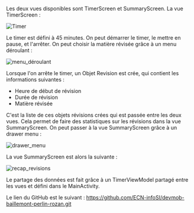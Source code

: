 Les deux vues disponibles sont TimerScreen et SummaryScreen. 
La vue TimerScreen :

![Timer](https://github.com/user-attachments/assets/1891a597-df8f-4fc7-af9f-9ccef0a8dc55)

Le timer est défini à 45 minutes. On peut démarrer le timer, le mettre en pause, et l'arrêter. On peut choisir la matière révisée grâce à un menu déroulant :

![menu_déroulant](https://github.com/user-attachments/assets/8487e1a5-6107-4a45-8c65-ed2a52daf494)

Lorsque l'on arrête le timer, un Objet Revision est crée, qui contient les informations suivantes :
- Heure de début de révision
- Durée de révision
- Matière révisée

C'est la liste de ces objets révisions crées qui est passée entre les deux vues. Cela permet de faire des statistiques sur les révisions dans la vue SummaryScreen.
On peut passer à la vue SummaryScreen grâce à un drawer menu :

![drawer_menu](https://github.com/user-attachments/assets/aaa22a8c-eccd-4e80-b619-23e25d5ac393)

La vue SummaryScreen est alors la suivante :

![recap_revisions](https://github.com/user-attachments/assets/04c754ad-642d-45a5-b71d-6e4d634142ac)

Le partage des données est fait grâce à un TimerViewModel partagé entre les vues et défini dans le MainActivity.

Le lien du GitHub est le suivant : https://github.com/ECN-infoSI/devmob-baillemont-perlin-rozan.git
